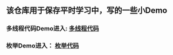## 该仓库用于保存平时学习中，写的一些小Demo

### 多线程代码Demo进入: [多线程代码](https://github.com/jeckAell/JAVADemos/tree/master/src/main/java/com/example/demo/thread)
### 枚举Demo进入： [枚举代码](https://github.com/jeckAell/JAVADemos/tree/master/src/main/java/com/example/demo/enumDemo)

